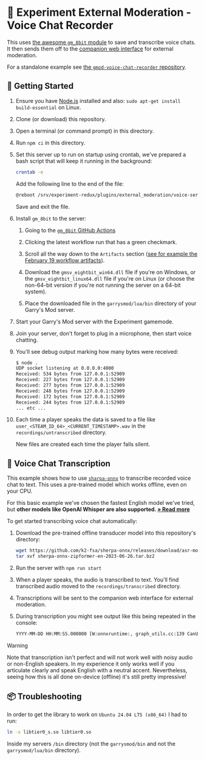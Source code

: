 # 🎤 Experiment External Moderation - Voice Chat Recorder

This uses [the awesome `gm_8bit` module](https://github.com/Meachamp/gm_8bit) to save and transcribe voice chats. It then sends them off to the [companion web interface](../web/) for external moderation.

For a standalone example see [the `gmod-voice-chat-recorder` repository](https://github.com/luttje/gmod-voice-chat-recorder).

## 🚀 Getting Started

1. Ensure you have [Node.js](https://nodejs.org/en/) installed and also: `sudo apt-get install build-essential` on Linux.

2. Clone (or download) this repository.

3. Open a terminal (or command prompt) in this directory.

4. Run `npm ci` in this directory.

5. Set this server up to run on startup using crontab, we've prepared a bash script that will keep it running in the background:

    ```bash
    crontab -e
    ```

    Add the following line to the end of the file:

    ```bash
    @reboot /srv/experiment-redux/plugins/external_moderation/voice-server/start.sh
    ```

    Save and exit the file.

6. Install `gm_8bit` to the server:

    1. Going to the [`gm_8bit` GitHub Actions](https://github.com/Meachamp/gm_8bit/actions)

    2. Clicking the latest workflow run that has a green checkmark.

    3. Scroll all the way down to the `Artifacts` section ([see for example the February 19 workflow artifacts](https://github.com/Meachamp/gm_8bit/actions/runs/7953375251#artifacts)).

    4. Download the `gmsv_eightbit_win64.dll` file if you're on Windows, or the `gmsv_eightbit_linux64.dll` file if you're on Linux (or choose the non-64-bit version if you're not running the server on a 64-bit system).

    5. Place the downloaded file in the `garrysmod/lua/bin` directory of your Garry's Mod server.

7. Start your Garry's Mod server with the Experiment gamemode.

8. Join your server, don't forget to plug in a microphone, then start voice chatting.

9. You'll see debug output marking how many bytes were received:

    ```bash
    $ node .
    UDP socket listening at 0.0.0.0:4000
    Received: 534 bytes from 127.0.0.1:52909
    Received: 227 bytes from 127.0.0.1:52909
    Received: 277 bytes from 127.0.0.1:52909
    Received: 248 bytes from 127.0.0.1:52909
    Received: 172 bytes from 127.0.0.1:52909
    Received: 244 bytes from 127.0.0.1:52909
    ... etc ...
    ```

10. Each time a player speaks the data is saved to a file like `user_<STEAM_ID_64>_<CURRENT_TIMESTAMP>.wav` in the `recordings/untranscribed` directory.

    New files are created each time the player falls silent.

## 👄 Voice Chat Transcription

This example shows how to use [`sharpa-onnx`](https://github.com/k2-fsa/sherpa-onnx) to transcribe recorded voice chat to text. This uses a pre-trained model which works offline, even on your CPU.

For this basic example we've chosen the fastest English model we've tried, but **other models like OpenAI Whisper are also supported. [&raquo; Read more](https://github.com/luttje/gmod-voice-chat-recorder/blob/main/docs/transcribe-other-models.md)**

To get started transcribing voice chat automatically:

1. Download the pre-trained offline transducer model into this repository's directory:

    ```bash
    wget https://github.com/k2-fsa/sherpa-onnx/releases/download/asr-models/sherpa-onnx-zipformer-en-2023-06-26.tar.bz2
    tar xvf sherpa-onnx-zipformer-en-2023-06-26.tar.bz2
    ```

2. Run the server with `npm run start`

3. When a player speaks, the audio is transcribed to text. You'll find transcribed audio moved to the `recordings/transcribed` directory.

4. Transcriptions will be sent to the companion web interface for external moderation.

5. During transcription you might see output like this being repeated in the console:

    ```bash
    YYYY-MM-DD HH:MM:SS.000000 [W:onnxruntime:, graph_utils.cc:139 CanUpdateImplicitInputNameInSubgraphs]  Implicit input name <number> cannot be safely updated to <number> in one of the subgraphs.
    ```

> [!WARNING]
> Note that transcription isn't perfect and will not work well with noisy audio or non-English speakers. In my experience it only works well if you articulate clearly and speak English with a neutral accent.
> Nevertheless, seeing how this is all done on-device (offline) it's still pretty impressive!

## 📦 Troubleshooting

In order to get the library to work on `Ubuntu 24.04 LTS (x86_64)` I had to run:

```bash
ln -s libtier0_s.so libtier0.so
```

Inside my servers `/bin` directory (not the `garrysmod/bin` and not the `garrysmod/lua/bin` directory).
